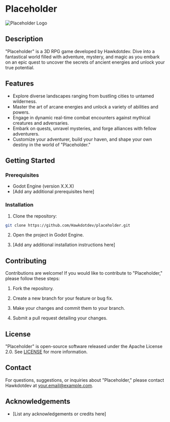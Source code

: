 # Placeholder

![Placeholder Logo](placeholder_logo.png)

## Description

"Placeholder" is a 3D RPG game developed by Hawkdotdev. Dive into a fantastical world filled with adventure, mystery, and magic as you embark on an epic quest to uncover the secrets of ancient energies and unlock your true potential.

## Features

- Explore diverse landscapes ranging from bustling cities to untamed wilderness.
- Master the art of arcane energies and unlock a variety of abilities and powers.
- Engage in dynamic real-time combat encounters against mythical creatures and adversaries.
- Embark on quests, unravel mysteries, and forge alliances with fellow adventurers.
- Customize your adventurer, build your haven, and shape your own destiny in the world of "Placeholder."

## Getting Started

### Prerequisites

- Godot Engine (version X.X.X)
- [Add any additional prerequisites here]

### Installation

1. Clone the repository:

```bash
git clone https://github.com/Hawkdotdev/placeholder.git
```

2. Open the project in Godot Engine.

3. [Add any additional installation instructions here]

## Contributing

Contributions are welcome! If you would like to contribute to "Placeholder," please follow these steps:

1. Fork the repository.

2. Create a new branch for your feature or bug fix.

3. Make your changes and commit them to your branch.

4. Submit a pull request detailing your changes.

## License

"Placeholder" is open-source software released under the Apache License 2.0. See [LICENSE](LICENSE) for more information.

## Contact

For questions, suggestions, or inquiries about "Placeholder," please contact Hawkdotdev at [your.email@example.com](mailto:your.email@example.com).

## Acknowledgements

- [List any acknowledgements or credits here]

